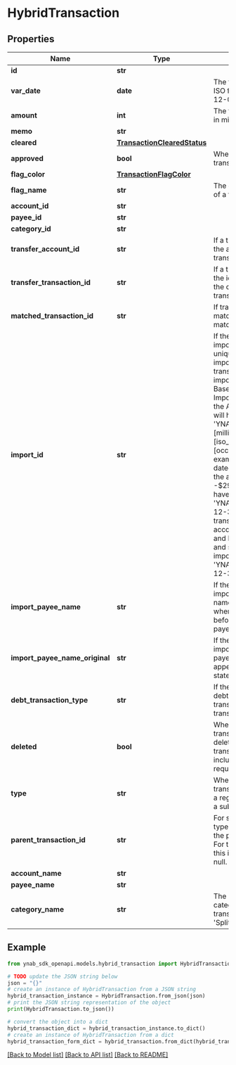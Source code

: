 # HybridTransaction


## Properties

Name | Type | Description | Notes
------------ | ------------- | ------------- | -------------
**id** | **str** |  | 
**var_date** | **date** | The transaction date in ISO format (e.g. 2016-12-01) | 
**amount** | **int** | The transaction amount in milliunits format | 
**memo** | **str** |  | [optional] 
**cleared** | [**TransactionClearedStatus**](TransactionClearedStatus.md) |  | 
**approved** | **bool** | Whether or not the transaction is approved | 
**flag_color** | [**TransactionFlagColor**](TransactionFlagColor.md) |  | [optional] 
**flag_name** | **str** | The customized name of a transaction flag | [optional] 
**account_id** | **str** |  | 
**payee_id** | **str** |  | [optional] 
**category_id** | **str** |  | [optional] 
**transfer_account_id** | **str** | If a transfer transaction, the account to which it transfers | [optional] 
**transfer_transaction_id** | **str** | If a transfer transaction, the id of transaction on the other side of the transfer | [optional] 
**matched_transaction_id** | **str** | If transaction is matched, the id of the matched transaction | [optional] 
**import_id** | **str** | If the transaction was imported, this field is a unique (by account) import identifier.  If this transaction was imported through File Based Import or Direct Import and not through the API, the import_id will have the format: &#39;YNAB:[milliunit_amount]:[iso_date]:[occurrence]&#39;.  For example, a transaction dated 2015-12-30 in the amount of -$294.23 USD would have an import_id of &#39;YNAB:-294230:2015-12-30:1&#39;.  If a second transaction on the same account was imported and had the same date and same amount, its import_id would be &#39;YNAB:-294230:2015-12-30:2&#39;. | [optional] 
**import_payee_name** | **str** | If the transaction was imported, the payee name that was used when importing and before applying any payee rename rules | [optional] 
**import_payee_name_original** | **str** | If the transaction was imported, the original payee name as it appeared on the statement | [optional] 
**debt_transaction_type** | **str** | If the transaction is a debt/loan account transaction, the type of transaction | [optional] 
**deleted** | **bool** | Whether or not the transaction has been deleted.  Deleted transactions will only be included in delta requests. | 
**type** | **str** | Whether the hybrid transaction represents a regular transaction or a subtransaction | 
**parent_transaction_id** | **str** | For subtransaction types, this is the id of the parent transaction.  For transaction types, this id will be always be null. | [optional] 
**account_name** | **str** |  | 
**payee_name** | **str** |  | [optional] 
**category_name** | **str** | The name of the category.  If a split transaction, this will be &#39;Split&#39;. | [optional] 

## Example

```python
from ynab_sdk_openapi.models.hybrid_transaction import HybridTransaction

# TODO update the JSON string below
json = "{}"
# create an instance of HybridTransaction from a JSON string
hybrid_transaction_instance = HybridTransaction.from_json(json)
# print the JSON string representation of the object
print(HybridTransaction.to_json())

# convert the object into a dict
hybrid_transaction_dict = hybrid_transaction_instance.to_dict()
# create an instance of HybridTransaction from a dict
hybrid_transaction_form_dict = hybrid_transaction.from_dict(hybrid_transaction_dict)
```
[[Back to Model list]](../README.md#documentation-for-models) [[Back to API list]](../README.md#documentation-for-api-endpoints) [[Back to README]](../README.md)


